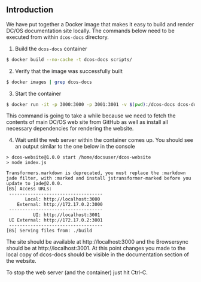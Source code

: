 Introduction
---

We have put together a Docker image that makes it easy to build and render  DC/OS documentation site locally. The commands below need to be executed from within `dcos-docs` directory.

1. Build the `dcos-docs` container
```bash
$ docker build --no-cache -t dcos-docs scripts/
```

2. Verify that the image was successfully built
```bash
$ docker images | grep dcos-docs
```

3. Start the container
```bash
$ docker run -it -p 3000:3000 -p 3001:3001 -v $(pwd):/dcos-docs dcos-docs
```

This command is going to take a while because we need to fetch the contents of main DC/OS web site from GitHub as well as install all necessary dependencies for rendering the website.

4. Wait until the web server within the container comes up. You should see an output similar to the one below in the console
```
> dcos-website@1.0.0 start /home/docsuser/dcos-website
> node index.js

Transformers.markdown is deprecated, you must replace the :markdown jade filter, with :marked and install jstransformer-marked before you update to jade@2.0.0.
[BS] Access URLs:
 -----------------------------------
       Local: http://localhost:3000
    External: http://172.17.0.2:3000
 -----------------------------------
          UI: http://localhost:3001
 UI External: http://172.17.0.2:3001
 -----------------------------------
[BS] Serving files from: ./build
```

The site should be available at http://localhost:3000 and the Browsersync should be at http://localhost:3001. At this point changes you made to the local copy of dcos-docs should be visible in the documentation section of the website.



To stop the web server (and the container) just hit Ctrl-C.
